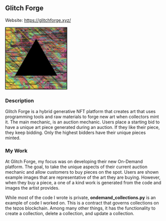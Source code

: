 ## Glitch Forge

Website: https://glitchforge.xyz/

<img src="GlitchForge.png" style="width:200px;height:200px;">


### Description
Glitch Forge is a hybrid generative NFT platform that creates art that uses programming tools and raw materials to forge new art when collectors mint it. The main mechanic, is an auction mechanic. Users place a starting bid to have a unique art piece generated during an auction. If they like their piece, they keep bidding. Only the highest bidders have their unique pieces minted. 


### My Work

At Glitch Forge, my focus was on developing their new On-Demand platform. The goal, to take the unique aspects of their current auction mechanic
and allow customers to buy pieces on the spot. Users are shown example images that are representative of the art they are buying. However, when
they buy a piece, a one of a kind work is generated from the code and images the artist provides. 

While most of the code I wrote is private, **ondemand_collections.py** is an example of code I worked on. This is a contract that governs collections on the tezos blockchain. Among many other things, it has the functionality to create a collection, delete a collection, and update a collection.

